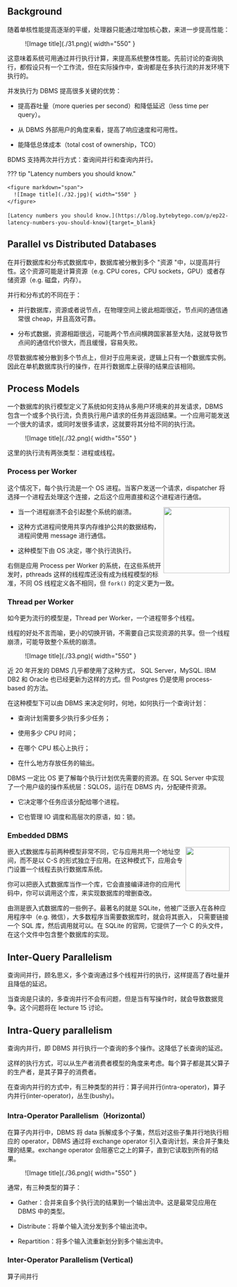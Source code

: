 

## **Background**

随着单核性能提高逐渐的平缓，处理器只能通过增加核心数，来进一步提高性能：

<figure markdown="span">
  ![Image title](./31.png){ width="550" }
</figure>

这意味着系统可用通过并行执行计算，来提高系统整体性能。先前讨论的查询执行，都假设只有一个工作流，但在实际操作中，查询都是在多执行流的并发环境下执行的。

并发执行为 DBMS 提高很多关键的优势：

- 提高吞吐量（more queries per second）和降低延迟（less time per query）。

- 从 DBMS 外部用户的角度来看，提高了响应速度和可用性。

- 能降低总体成本（total cost of ownership，TCO）

BDMS 支持两次并行方式：查询间并行和查询内并行。

??? tip "Latency numbers you should know."

    <figure markdown="span">
      ![Image title](./32.jpg){ width="550" }
    </figure>

    [Latency numbers you should know.](https://blog.bytebytego.com/p/ep22-latency-numbers-you-should-know){target=_blank}


## **Parallel vs Distributed Databases**

在并行数据库和分布式数据库中，数据库被分散到多个 "资源 "中，以提高并行性。这个资源可能是计算资源（e.g. CPU cores，CPU sockets，GPU）或者存储资源（e.g. 磁盘，内存）。

并行和分布式的不同在于：

- 并行数据库，资源或者说节点，在物理空间上彼此相距很近，节点间的通信通常很 cheap，并且高效可靠。

- 分布式数据，资源相距很远，可能两个节点间横跨国家甚至大陆，这就导致节点间的通信代价很大，而且缓慢，容易失败。

尽管数据库被分散到多个节点上，但对于应用来说，逻辑上只有一个数据库实例。因此在单机数据库执行的操作，在并行数据库上获得的结果应该相同。

## **Process Models**

一个数据库的执行模型定义了系统如何支持从多用户环境来的并发请求，DBMS 包含一个或多个执行流，负责执行用户请求的任务并返回结果。一个应用可能发送一个很大的请求，或同时发很多请求，这就要将其分给不同的执行流。


<figure markdown="span">
  ![Image title](./32.png){ width="550" }
</figure>

这里的执行流有两张类型：进程或线程。

### **Process per Worker**

这个情况下，每个执行流是一个 OS 进程。当客户发送一个请求，dispatcher 将选择一个进程去处理这个连接，之后这个应用直接和这个进程进行通信。

<img src="../34.png" align="right" height="150" width="150">

- 当一个进程崩溃不会引起整个系统的崩溃。

- 这种方式进程间使用共享内存维护公共的数据结构，进程间使用 message 进行通信。

- 这种模型下由 OS 决定，哪个执行流执行。

右侧是应用 Process per Worker 的系统，在这些系统开发时，pthreads 这样的线程库还没有成为线程模型的标准，不同 OS 线程定义各不相同，但 `fork()` 的定义更为一致。 

### **Thread per Worker**

如今更为流行的模型是，Thread per Worker，一个进程带多个线程。

线程的好处不言而喻，更小的切换开销，不需要自己实现资源的共享。但一个线程崩溃，可能导致整个系统的崩溃。

<figure markdown="span">
  ![Image title](./33.png){ width="550" }
</figure>

近 20 年开发的 DBMS 几乎都使用了这种方式， SQL Server，MySQL. IBM DB2 和 Oracle 也已经更新为这样的方式。但 Postgres 仍是使用 process-based 的方法。

在这种模型下可以由 DBMS 来决定何时，何地，如何执行一个查询计划：

- 查询计划需要多少执行多少任务；

- 使用多少 CPU 时间；

- 在哪个 CPU 核心上执行；

- 在什么地方存放任务的输出。

DBMS 一定比 OS 更了解每个执行计划优先需要的资源。在 SQL Server 中实现了一个用户级的操作系统层：SQLOS，运行在 DBMS 内，分配硬件资源。

- 它决定哪个任务应该分配给哪个进程。

- 它也管理 IO 调度和高层次的原语，如：锁。


### **Embedded DBMS**

<img src="../35.png" align="right" height="100" width="100">

嵌入式数据库与前两种模型非常不同，它与应用共用一个地址空间，而不是以 C-S 的形式独立于应用。在这种模式下，应用会专门设置一个线程去执行数据库系统。

你可以把嵌入式数据库当作一个库，它会直接编译进你的应用代码中，你可以调用这个库，来实现数据库的增删查改。

由测是嵌入式数据库的一些例子。最著名的就是 SQLite，他被广泛嵌入在各种应用程序中（e.g. 微信），大多数程序当需要数据库时，就会将其嵌入， 只需要链接一个 SQL 库，然后调用就可以。在 SQLite 的官网，它提供了一个 C 的头文件，在这个文件中包含整个数据库的实现。


## **Inter-Query Parallelism**

查询间并行，顾名思义，多个查询通过多个线程并行的执行，这样提高了吞吐量并且降低的延迟。

当查询是只读的，多查询并行不会有问题，但是当有写操作时，就会导致数据竞争。这个问题将在 lecture 15 讨论。


## **Intra-Query parallelism**

查询内并行，即 DBMS 并行执行一个查询的多个操作。这降低了长查询的延迟。

这样的执行方式，可以从生产者消费者模型的角度来考虑。每个算子都是其父算子的生产者，是其子算子的消费者。

在查询内并行的方式中，有三种类型的并行：算子间并行(intra-operator)，算子内并行(inter-operator)，丛生(bushy)。

### **Intra-Operator Parallelism（Horizontal）**

在算子内并行中，DBMS 将 data 拆解成多个子集，然后对这些子集并行地执行相应的 operator，DBMS 通过将 exchange operator 引入查询计划，来合并子集处理的结果。exchange operator 会阻塞它之上的算子，直到它读取到所有的结果。

<figure markdown="span">
  ![Image title](./36.png){ width="550" }
</figure>

通常，有三种类型的算子：

- Gather：合并来自多个执行流的结果到一个输出流中。这是最常见应用在 DBMS 中的类型。

- Distribute：将单个输入流分发到多个输出流中。

- Repartition：将多个输入流重新划分到多个输出流中。



### **Inter-Operator Parallelism (Vertical)**

算子间并行
